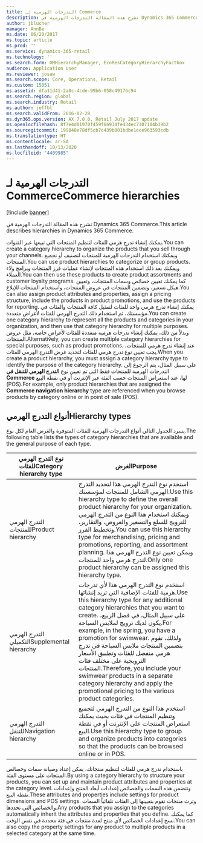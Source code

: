 ```yaml
---
title: التدرجات الهرمية لـ Commerce
description: تشرح هذه المقالة التدرجات الهرمية في Dynamics 365 Commerce.
author: jblucher
manager: AnnBe
ms.date: 06/20/2017
ms.topic: article
ms.prod: ''
ms.service: dynamics-365-retail
ms.technology: ''
ms.search.form: OMHierarchyManager, EcoResCategoryHierarchyFactbox
audience: Application User
ms.reviewer: josaw
ms.search.scope: Core, Operations, Retail
ms.custom: 15851
ms.assetid: dfa11d41-2a0c-4cde-99b6-058c49176c94
ms.search.region: global
ms.search.industry: Retail
ms.author: jeffbl
ms.search.validFrom: 2016-02-28
ms.dyn365.ops.version: AX 7.0.0, Retail July 2017 update
ms.openlocfilehash: 8f7e4d01970f459f66934fe434ec7307104b39b2
ms.sourcegitcommit: 199848e78df5cb7c439b001bdbe1ece963593cdb
ms.translationtype: HT
ms.contentlocale: ar-SA
ms.lasthandoff: 10/13/2020
ms.locfileid: "4409985"
---
```

# <a name="commerce-hierarchies"></a><span data-ttu-id="22ce2-103">التدرجات الهرمية لـ Commerce</span><span class="sxs-lookup"><span data-stu-id="22ce2-103">Commerce hierarchies</span></span>

[!include [banner](includes/banner.md)]

<span data-ttu-id="22ce2-104">تشرح هذه المقالة التدرجات الهرمية في Dynamics 365 Commerce.</span><span class="sxs-lookup"><span data-stu-id="22ce2-104">This article describes hierarchies in Dynamics 365 Commerce.</span></span>

<span data-ttu-id="22ce2-105">يمكنك إنشاء تدرج هرمي للفئات لتنظيم المنتجات التي تبيعها عبر القنوات.</span><span class="sxs-lookup"><span data-stu-id="22ce2-105">You can create a category hierarchy to organize the products that you sell through your channels.</span></span> <span data-ttu-id="22ce2-106">ويمكنك استخدام التدرجات الهرمية للمنتجات لتصنيف أو تجميع المنتجات.</span><span class="sxs-lookup"><span data-stu-id="22ce2-106">You can use product hierarchies to categorize or group products.</span></span> <span data-ttu-id="22ce2-107">ويمكنك بعد ذلك استخدام هذه المنتجات لإنشاء عمليات فرز المنتجات وبرامج ولاء العملاء.</span><span class="sxs-lookup"><span data-stu-id="22ce2-107">You can then use these products to create product assortments and customer loyalty programs.</span></span> <span data-ttu-id="22ce2-108">كما يمكنك تعيين خصائص وسمات المنتجات، وتعيين هيكل تسعير، وتضمين المنتجات في عروض المنتجات، واستخدام المنتجات للإبلاغ.</span><span class="sxs-lookup"><span data-stu-id="22ce2-108">You can also assign product attributes and properties, assign a pricing structure, include the products in product promotions, and use the products for reporting.</span></span> <span data-ttu-id="22ce2-109">يمكنك إنشاء تدرج هرمي واحد للفئات لتمثيل كافة المنتجات والفئات في مؤسستك، ثم استخدام ذلك التدرج الهرمي للفئات لأغراض متعددة.</span><span class="sxs-lookup"><span data-stu-id="22ce2-109">You can create one category hierarchy to represent all the products and categories in your organization, and then use that category hierarchy for multiple purposes.</span></span> <span data-ttu-id="22ce2-110">وبدلاً من ذلك، يمكنك إنشاء تدرجات هرمية متعددة للفئات لأغراضٍ خاصة، مثل عروض المنتجات.</span><span class="sxs-lookup"><span data-stu-id="22ce2-110">Alternatively, you can create multiple category hierarchies for special purposes, such as product promotions.</span></span> <span data-ttu-id="22ce2-111">عند إنشاء تدرج هرمي للمنتجات، يجب تعيين نوع تدرج هرمي للفئات لتحديد غرض التدرج الهرمي للفئات.</span><span class="sxs-lookup"><span data-stu-id="22ce2-111">When you create a product hierarchy, you must assign a category hierarchy type to identify the purpose of the category hierarchy.</span></span> <span data-ttu-id="22ce2-112">على سبيل المثال، يتم الرجوع إلى التدرجات الهرمية للمنتجات فقط التي تم تعيين نوع **التدرج الهرمي للتنقل في Commerce** لها، عند استعراض المنتجات حسب الفئة عبر الإنترنت أو في نقطة البيع (POS).</span><span class="sxs-lookup"><span data-stu-id="22ce2-112">For example, only product hierarchies that are assigned the **Commerce navigation hierarchy** type are referenced when you browse products by category online or in point of sale (POS).</span></span>

## <a name="hierarchy-types"></a><span data-ttu-id="22ce2-113">أنواع التدرج الهرمي</span><span class="sxs-lookup"><span data-stu-id="22ce2-113">Hierarchy types</span></span>

<span data-ttu-id="22ce2-114">يسرد الجدول التالي أنواع التدرجات الهرمية للفئات المتوفرة والغرض العام لكل نوع.</span><span class="sxs-lookup"><span data-stu-id="22ce2-114">The following table lists the types of category hierarchies that are available and the general purpose of each type.</span></span>

| <span data-ttu-id="22ce2-115">نوع التدرج الهرمي للفئات</span><span class="sxs-lookup"><span data-stu-id="22ce2-115">Category hierarchy type</span></span>       | <span data-ttu-id="22ce2-116">الغرض</span><span class="sxs-lookup"><span data-stu-id="22ce2-116">Purpose</span></span> |
|-------------------------------|---------|
| <span data-ttu-id="22ce2-117">التدرج الهرمي للمنتجات</span><span class="sxs-lookup"><span data-stu-id="22ce2-117">Product hierarchy</span></span>      | <span data-ttu-id="22ce2-118">استخدم نوع التدرج الهرمي هذا لتحديد التدرج الهرمي الشامل للمنتجات لمؤسستك.</span><span class="sxs-lookup"><span data-stu-id="22ce2-118">Use this hierarchy type to define the overall product hierarchy for your organization.</span></span> <span data-ttu-id="22ce2-119">ويمكنك استخدام هذا النوع من التدرج الهرمي للترويج للسلع والتسعير والعروض، والتقارير، وتخطيط الفرز.</span><span class="sxs-lookup"><span data-stu-id="22ce2-119">You can use this hierarchy type for merchandising, pricing and promotions, reporting, and assortment planning.</span></span> <span data-ttu-id="22ce2-120">ويمكن تعيين نوع التدرج الهرمي هذا لتدرج هرمي واحد للمنتجات.</span><span class="sxs-lookup"><span data-stu-id="22ce2-120">Only one product hierarchy can be assigned this hierarchy type.</span></span> |
| <span data-ttu-id="22ce2-121">التدرج الهرمي التكميلي</span><span class="sxs-lookup"><span data-stu-id="22ce2-121">Supplemental hierarchy</span></span> | <span data-ttu-id="22ce2-122">استخدم نوع التدرج الهرمي هذا لأي تدرجات هرمية للفئات الإضافية التي تريد إنشائها.</span><span class="sxs-lookup"><span data-stu-id="22ce2-122">Use this hierarchy type for any additional category hierarchies that you want to create.</span></span> <span data-ttu-id="22ce2-123">على سبيل المثال، في فصل الربيع، يكون لديك ترويج لملابس السباحة.</span><span class="sxs-lookup"><span data-stu-id="22ce2-123">For example, in the spring, you have a promotion for swimwear.</span></span> <span data-ttu-id="22ce2-124">ولذلك، تقوم بتضمين المنتجات ملابس السباحة في تدرج هرمي منفصل للفئات وتطبيق الأسعار الترويجية على مختلف فئات المنتجات.</span><span class="sxs-lookup"><span data-stu-id="22ce2-124">Therefore, you include your swimwear products in a separate category hierarchy and apply the promotional pricing to the various product categories.</span></span> |
| <span data-ttu-id="22ce2-125">التدرج الهرمي للتنقل‬</span><span class="sxs-lookup"><span data-stu-id="22ce2-125">Navigation hierarchy</span></span>   | <span data-ttu-id="22ce2-126">استخدم هذا النوع من التدرج الهرمي لتجميع وتنظيم المنتجات في فئات بحيث يمكنك استعراض المنتجات على الإنترنت أو في نقطة البيع.</span><span class="sxs-lookup"><span data-stu-id="22ce2-126">Use this hierarchy type to group and organize products into categories so that the products can be browsed online or in POS.</span></span> |

<span data-ttu-id="22ce2-127">باستخدام تدرج هرمي للفئات لتنظيم منتجاتك، يمكن إعداد وصيانة سمات وخصائص المنتجات على مستوى الفئة.</span><span class="sxs-lookup"><span data-stu-id="22ce2-127">By using a category hierarchy to structure your products, you can set up and maintain product attributes and properties at the category level.</span></span> <span data-ttu-id="22ce2-128">وتتضمن هذه السمات والخصائص إعدادات أبعاد المنتج وإعدادات نقطة البيع.</span><span class="sxs-lookup"><span data-stu-id="22ce2-128">These attributes and properties include settings for product dimensions and POS settings.</span></span> <span data-ttu-id="22ce2-129">وترث منتجات تقوم بتعيينها إلى الفئات تلقائياً السمات والخصائص التي تحددها.</span><span class="sxs-lookup"><span data-stu-id="22ce2-129">Any products that you assign to the categories automatically inherit the attributes and properties that you define.</span></span> <span data-ttu-id="22ce2-130">كما يمكنك نسخ إعدادات الخصائص لأي منتج لعدة منتجات في فئة محددة في نفس الوقت.</span><span class="sxs-lookup"><span data-stu-id="22ce2-130">You can also copy the property settings for any product to multiple products in a selected category at the same time.</span></span>
